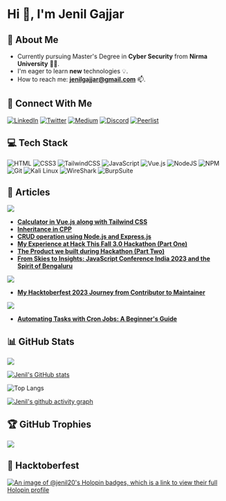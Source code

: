 <!-- # Hi 👋, I'm Jenil Gajjar -->

<!-- ![](https://komarev.com/ghpvc/?username=JenilGajjar20) -->
<!-- ![](https://badges.pufler.dev/repos/JenilGajjar20) -->

<!-- - 📫 How to reach me : **jenilgajjar@gmail.com**
- ⚡ Fun fact: **The first computer “bug” was an actual real-life bug** -->
<!--
## 🚀 About Me

- I'm a Frontend Intern at [7Span](https://7span.com/)
- I'm a developer, learner and student.
- I am eager to learn new technologies.
- Currently learning Vue.js and Nuxt.js. -->
<!--
## 🤝 Connect with me:

[![Linkedin](https://img.shields.io/badge/linkedin-0A66C2?style=for-the-badge&logo=linkedin&logoColor=white)](https://www.linkedin.com/in/jenil-gajjar-27934920a/)
[![Twitter](https://img.shields.io/badge/twitter-1DA1F2?style=for-the-badge&logo=twitter&logoColor=white)](https://twitter.com/gajjar_jenil)
[![Instagram](https://img.shields.io/badge/instagram-E1306C?style=for-the-badge&logo=instagram&logoColor=white)](https://www.instagram.com/jenil20gajjar/)
[![Facebook](https://img.shields.io/badge/facebook-4267B2?style=for-the-badge&logo=facebook&logoColor=white)](https://www.facebook.com/jenil.gajjar.7)
[![Whatsapp](https://img.shields.io/badge/whatsapp-25D366?style=for-the-badge&logo=whatsapp&logoColor=white)](https://wa.me/7600697082)
[![Medium](https://img.shields.io/badge/medium-000000?style=for-the-badge&logo=medium&logoColor=white)](https://www.medium.com/@jenilgajjar)

## 🛠 Skills

### Frontend

<div align="center">
<img style="margin: 20px" src="https://profilinator.rishav.dev/skills-assets/html5-original-wordmark.svg" alt="HTML5" height="50" />
<img style="margin: 20px" src="https://profilinator.rishav.dev/skills-assets/css3-original-wordmark.svg" alt="CSS3" height="50" />
<img style="margin: 20px" src="https://profilinator.rishav.dev/skills-assets/javascript-original.svg" alt="JavaScript" height="50" />
<img style="margin: 20px" src="https://profilinator.rishav.dev/skills-assets/jquery.png" alt="jQuery" height="50" />
<img style="margin: 20px" src="https://profilinator.rishav.dev/skills-assets/bootstrap-plain.svg" alt="Bootstrap" height="50" />
<img style="margin: 20px" src="https://profilinator.rishav.dev/skills-assets/react-original-wordmark.svg" alt="React" height="50" />
</div>

### Backend

<div align="center">
<img style="margin: 20px" src="https://profilinator.rishav.dev/skills-assets/django-original.svg" alt="Django" height="50" />
<img style="margin: 20px" src="https://profilinator.rishav.dev/skills-assets/mongodb-original-wordmark.svg" alt="MongoDB" height="50" />
<img style="margin: 20px" src="https://profilinator.rishav.dev/skills-assets/nodejs-original-wordmark.svg" alt="Node.js" height="50" />
<img style="margin: 20px" src="https://profilinator.rishav.dev/skills-assets/python-original.svg" alt="Python" height="50" />
<img style="margin: 20px" src="https://profilinator.rishav.dev/skills-assets/git-scm-icon.svg" alt="Git" height="50" />
<img style="margin: 20px" src="https://profilinator.rishav.dev/skills-assets/xampp.png" alt="XAMPP" height="50" />
<img style="margin: 20px" src="https://profilinator.rishav.dev/skills-assets/mysql-original-wordmark.svg" alt="MySQL" height="50" />
<img style="margin: 20px" src="https://profilinator.rishav.dev/skills-assets/php-original.svg" alt="MySQL" height="50" />
<img style="margin: 20px" src="https://profilinator.rishav.dev/skills-assets/cplusplus-original.svg" alt="MySQL" height="50" />
<img style="margin: 20px" src="https://profilinator.rishav.dev/skills-assets/express-original-wordmark.svg" alt="MySQL" height="50" />
</div>
&nbsp;

![](https://github-readme-stats.vercel.app/api/top-langs?username=JenilGajjar20&show_icons=true&locale=en&layout=compact)
![](https://github-readme-stats.vercel.app/api?username=JenilGajjar20&show_icons=true&locale=en)

 -->

# Hi 👋, I'm Jenil Gajjar

<!-- - ⚡ Fun fact: **The first computer “bug” was an actual real-life bug.** -->

## 💫 About Me

- Currently pursuing Master's Degree in **Cyber Security** from **Nirma University** 👨‍🎓.
- I'm eager to learn **new** technologies 💡.
- How to reach me: **jenilgajjar@gmail.com** 📫.
<!-- - I write articles on [**Medium**](https://medium.com/@jenilgajjar) 📝. -->

## 🤝 Connect With Me

[![LinkedIn](https://img.shields.io/badge/LinkedIn-%230077B5.svg?style=for-the-badge&logo=linkedin&logoColor=white)](https://www.linkedin.com/in/jenil-gajjar-27934920a/)
[![Twitter](https://img.shields.io/badge/Twitter-%231DA1F2.svg?style=for-the-badge&logo=Twitter&logoColor=white)](https://twitter.com/gajjar_jenil)
[![Medium](https://img.shields.io/badge/Medium-12100E?style=for-the-badge&logo=medium&logoColor=white)](https://jenilgajjar.medium.com/)
[![Discord](https://img.shields.io/badge/Discord-%235865F2.svg?style=for-the-badge&logo=discord&logoColor=white)](https://discord.com/channels/@me)
[![Peerlist](https://github-readme-badge.peerlist.io/api/jenilgajjar?style=for-the-badge)](https://peerlist.io/jenilgajjar)

## 💻 Tech Stack

![HTML](https://img.shields.io/badge/html5-%23E34F26.svg?style=for-the-badge&logo=html5&logoColor=white)
![CSS3](https://img.shields.io/badge/css3-%231572B6.svg?style=for-the-badge&logo=css3&logoColor=white)
![TailwindCSS](https://img.shields.io/badge/tailwindcss-%2338B2AC.svg?style=for-the-badge&logo=tailwind-css&logoColor=white)
![JavaScript](https://img.shields.io/badge/javascript-%23323330.svg?style=for-the-badge&logo=javascript&logoColor=%23F7DF1E)
![Vue.js](https://img.shields.io/badge/vuejs-%2335495e.svg?style=for-the-badge&logo=vuedotjs&logoColor=%234FC08D)
![NodeJS](https://img.shields.io/badge/node.js-6DA55F?style=for-the-badge&logo=node.js&logoColor=white)
![NPM](https://img.shields.io/badge/NPM-%23000000.svg?style=for-the-badge&logo=npm&logoColor=white)
![Git](https://img.shields.io/badge/GIT-E44C30?style=for-the-badge&logo=git&logoColor=white)
![Kali Linux](https://img.shields.io/badge/Kali_Linux-557C94?style=for-the-badge&logo=kali-linux&logoColor=white)
![WireShark](https://img.shields.io/badge/Wireshark-1679A7?style=for-the-badge&logo=Wireshark&logoColor=white)
![BurpSuite](https://img.shields.io/badge/burpsuite-FF6633?style=for-the-badge&logo=burpsuite&logoColor=white)

<!-- ![Linux](https://img.shields.io/badge/Linux-FCC624?style=for-the-badge&logo=linux&logoColor=black) -->
<!-- ![C++](https://img.shields.io/badge/c++-%2300599C.svg?style=for-the-badge&logo=c%2B%2B&logoColor=white) -->
<!-- ![Bootstrap](https://img.shields.io/badge/bootstrap-%23563D7C.svg?style=for-the-badge&logo=bootstrap&logoColor=white) -->
<!-- ![Figma](https://img.shields.io/badge/figma-%23F24E1E.svg?style=for-the-badge&logo=figma&logoColor=white) -->
<!-- ![Express.js](https://img.shields.io/badge/express.js-%23404d59.svg?style=for-the-badge&logo=express&logoColor=%2361DAFB) -->
<!-- ![MongoDB](https://img.shields.io/badge/MongoDB-%234ea94b.svg?style=for-the-badge&logo=mongodb&logoColor=white) -->
<!-- ![React](https://img.shields.io/badge/react-%2320232a.svg?style=for-the-badge&logo=react&logoColor=%2361DAFB) -->
<!-- ![Python](https://img.shields.io/badge/python-3670A0?style=for-the-badge&logo=python&logoColor=ffdd54) -->
<!-- ![C++](https://img.shields.io/badge/c++-%2300599C.svg?style=for-the-badge&logo=c%2B%2B&logoColor=white) -->
<!-- ![PHP](https://img.shields.io/badge/php-%23777BB4.svg?style=for-the-badge&logo=php&logoColor=white) -->
<!-- ![MySQL](https://img.shields.io/badge/mysql-%2300f.svg?style=for-the-badge&logo=mysql&logoColor=white)  -->
<!-- ![Netlify](https://img.shields.io/badge/netlify-%23000000.svg?style=for-the-badge&logo=netlify&logoColor=#00C7B7) -->

## 📝 Articles

[![](https://img.shields.io/badge/Medium%20Articles-6-black?style=for-the-badge&logo=medium&logoColor=white)](https://jenilgajjar.medium.com/)

- [**Calculator in Vue.js along with Tailwind CSS**](https://medium.com/7span/calculator-in-vue-js-along-with-tailwind-css-2e670815208d)
- [**Inheritance in CPP**](https://medium.com/7span/inheritance-in-cpp-584b892568c0)
- [**CRUD operation using Node.js and Express.js**](https://medium.com/7span/crud-operation-using-node-js-and-express-js-a0d63a2216aa)
- [**My Experience at Hack This Fall 3.0 Hackathon (Part One)**](https://medium.com/@jenilgajjar/my-experience-at-hack-this-fall-3-0-hackathon-496c4c899539)
- [**The Product we built during Hackathon (Part Two)**](https://jenilgajjar.medium.com/the-product-we-built-during-hackathon-a2125d057546)
- [**From Skies to Insights: JavaScript Conference India 2023 and the Spirit of Bengaluru**](https://medium.com/@jenilgajjar/from-skies-to-insights-javascript-conference-india-2023-and-the-spirit-of-bengaluru-9f9f48c12893)

[![](https://img.shields.io/badge/dev.to-1-black?style=for-the-badge&logo=dev.to&logoColor=white)](https://dev.to/jenilgajjar20)

- [**My Hacktoberfest 2023 Journey from Contributor to Maintainer**](https://dev.to/jenilgajjar20/my-hacktoberfest-2023-journey-from-contributor-to-maintainer-48h4)

[![](https://img.shields.io/badge/Hashnode-1-black?style=for-the-badge&logo=hashnode&logoColor=white)](https://jenilgajjar.hashnode.dev/)

- [**Automating Tasks with Cron Jobs: A Beginner's Guide**](https://jenilgajjar.hashnode.dev/automating-tasks-with-cron-jobs-a-beginners-guide)

## 📊 GitHub Stats

<!-- ![](https://github-readme-stats.vercel.app/api?username=JenilGajjar20&theme=radical&hide_border=false&include_all_commits=true&count_private=true)<br/> -->

![](https://github-readme-streak-stats.herokuapp.com/?user=JenilGajjar20&theme=radical&hide_border=false&include_all_commits=true&count_private=true)<br/>

<!-- ![](https://github-readme-stats.vercel.app/api/top-langs/?username=JenilGajjar20&theme=radical&hide_border=false&include_all_commits=true&count_private=true&layout=compact) -->

<!-- [![Jenil's GitHub stats](https://github-readme-stats.vercel.app/api?username=jenilgajjar20&show_icons=true&theme=vue-dark&rank_icon=percentile)](https://github.com/anuraghazra/github-readme-stats) -->

[![Jenil's GitHub stats](https://github-readme-stats.vercel.app/api?username=jenilgajjar20&show_icons=true&theme=vue-dark&rank_icon=percentile&show=reviews,prs_merged,prs_merged_percentage)](https://github.com/anuraghazra/github-readme-stats)

![Top Langs](https://github-readme-stats.vercel.app/api/top-langs/?username=jenilgajjar20&size_weight=0.5&count_weight=0.5&layout=compact&theme=vue-dark&langs_count=6)

[![Jenil's github activity graph](https://github-readme-activity-graph.vercel.app/graph?username=JenilGajjar20&theme=vue)](https://github.com/ashutosh00710/github-readme-activity-graph)

## 🏆 GitHub Trophies

![](https://github-profile-trophy.vercel.app/?username=JenilGajjar20&theme=darkhub&no-frame=false&no-bg=false&margin-w=4)

## 🚀 Hacktoberfest

[![An image of @jenil20's Holopin badges, which is a link to view their full Holopin profile](https://holopin.me/jenil20)](https://holopin.io/@jenil20)

<!-- --- -->

<!-- [![](https://visitcount.itsvg.in/api?id=JenilGajjar20&icon=5&color=1)](https://visitcount.itsvg.in) -->
